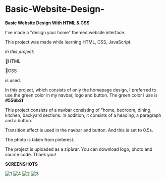 # Basic-Website-Design-
**Basic Website Design With HTML &amp; CSS**

I've made a "design your home" themed website interface.
 
This project was made while learning HTML, CSS, JavaScript. 

*In this project:*

🔶HTML

🔶CSS 

is used.

In this project, which consists of only the homepage design, I preferred to use the green color in my navbar, logo and button. 
The green color I use is **#556b2f**

This project consists of a navbar consisting of "home, bedroom, dining, kitchen, backyard sections.
In addition, it consists of a heading, a paragraph and a button.

Transition effect is used in the navbar and button. And this is set to 0.5s.

The photo is taken from pinterest.

The project is uploaded as a zip&rar. You can download logo, photo and source code. Thank you!


**SCREENSHOTS**






![1](https://user-images.githubusercontent.com/75785258/213534933-ea6f8801-a361-4558-bdb2-1e04e16446ce.png)
![4](https://user-images.githubusercontent.com/75785258/213535282-671791a3-5aab-49a4-9890-58d1778f1f33.png)
![2](https://user-images.githubusercontent.com/75785258/213535367-8a68b6b9-754d-448c-9218-698fad1d554d.png)
![3](https://user-images.githubusercontent.com/75785258/213535447-a21795fd-42ef-49fd-98d9-2bc22154d1a3.png)

